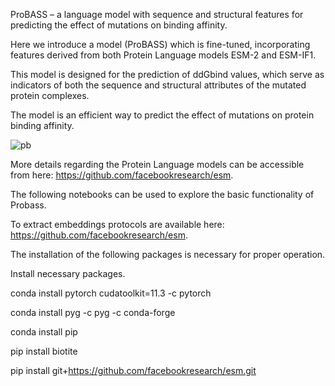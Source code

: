 ﻿ProBASS – a language model with sequence and structural features for predicting the effect of mutations on binding affinity.

Here we introduce a model (ProBASS) which is fine-tuned, incorporating features derived from both Protein Language models ESM-2 and ESM-IF1.

This model is designed for the prediction of ddGbind values, which serve as indicators of both the sequence and structural attributes of the mutated protein complexes.

The model is an efficient way to predict the effect of mutations on protein binding affinity. 

![pb](https://github.com/sagagugit/ProBASS/assets/122979609/d0a3bd61-ed5a-4a8a-83ff-0ab194a807b7)


More details regarding the Protein Language models can be accessible from here: https://github.com/facebookresearch/esm.

The following notebooks can be used to explore the basic functionality of Probass.

To extract embeddings protocols are available here: https://github.com/facebookresearch/esm.

The installation of the following packages is necessary for proper operation. 


Install necessary packages.

conda install pytorch cudatoolkit=11.3 -c pytorch

conda install pyg -c pyg -c conda-forge

conda install pip

pip install biotite

pip install git+https://github.com/facebookresearch/esm.git

